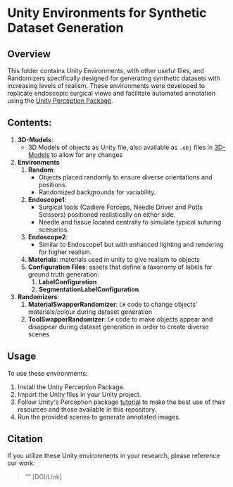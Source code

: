 # Unity Environments for Synthetic Dataset Generation

## Overview
This folder contains Unity Environments, with other useful files, and Randomizers specifically designed for generating synthetic datasets with increasing levels of realism. These environments were developed to replicate endoscopic surgical views and facilitate automated annotation using the [Unity Perception Package](https://docs.unity3d.com/Packages/com.unity.perception@1.0/manual/index.html).

## Contents:
1. **3D-Models**: 
   - 3D Models of objects as Unity file, also available as `.obj` files in [3D-Models](https://github.com/PietroLeoncini/Surgical-Synthetic-Data-Generation-and-Segmentation/tree/main/3D-Models) to allow for any changes
2. **Environments**
   1. **Random**: 
      - Objects placed randomly to ensure diverse orientations and positions.
      - Randomized backgrounds for variability.
   2. **Endoscope1**: 
      - Surgical tools (Cadiere Forceps, Needle Driver and Potts Scissors) positioned realistically on either side.
      - Needle and tissue located centrally to simulate typical suturing scenarios.
   3. **Endoscope2**: 
      - Similar to Endoscope1 but with enhanced lighting and rendering for higher realism.
   4. **Materials**: materials used in unity to give realism to objects
   5. **Configuration Files**: assets that define a taxonomy of labels for ground truth generation:
      1. **LabelConfiguration**
      2. **SegmentationLabelConfiguration** 
3. **Randomizers**:
   1. **MaterialSwapperRandomizer**: `C#` code to change objects' materials/colour during dataset generation
   2. **ToolSwapperRandomizer**: `C#` code to make objects appear and disappear during dataset generation in order to create diverse scenes


## Usage
To use these environments:
1. Install the Unity Perception Package.
2. Import the Unity files in your Unity project.
3. Follow Unity's Perception package [tutorial](https://github.com/Unity-Technologies/com.unity.perception) to make the best use of their resources and those available in this repository.
4. Run the provided scenes to generate annotated images.

## Citation
If you utilize these Unity environments in your research, please reference our work:
> *""* [DOI/Link]



[def]: 3D-Models